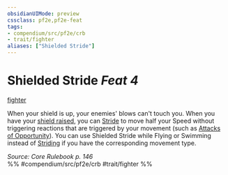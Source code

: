 ```yaml
---
obsidianUIMode: preview
cssclass: pf2e,pf2e-feat
tags:
- compendium/src/pf2e/crb
- trait/fighter
aliases: ["Shielded Stride"]
---
```

# Shielded Stride  *Feat 4*  
[fighter](/rules/traits/fighter.md)  


When your shield is up, your enemies' blows can't touch you. When you have your [shield raised](/rules/actions/raise-a-shield.md), you can [Stride](/rules/actions/stride.md) to move half your Speed without triggering reactions that are triggered by your movement (such as [Attacks of Opportunity](/rules/abilities/attack-of-opportunity.md)). You can use Shielded Stride while Flying or Swimming instead of [Striding](/rules/actions/stride.md) if you have the corresponding movement type.

*Source: Core Rulebook p. 146*  
%% #compendium/src/pf2e/crb #trait/fighter %%